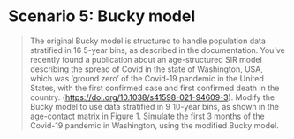 # Scenario 5: Bucky model

> The original Bucky model is structured to handle population data stratified in 16 5-year bins, as described in the documentation. You’ve recently found a publication about an age-structured SIR model describing the spread of Covid in the state of Washington, USA, which was ‘ground zero’ of the Covid-19 pandemic in the United States, with the first confirmed case and first confirmed death in the country. (https://doi.org/10.1038/s41598-021-94609-3). Modify the Bucky model to use data stratified in 9 10-year bins, as shown in the age-contact matrix in Figure 1. Simulate the first 3 months of the Covid-19 pandemic in Washington, using the modified Bucky model.
